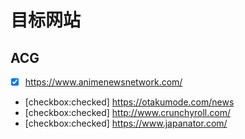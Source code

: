 # 目标网站
## ACG
* [x] https://www.animenewsnetwork.com/
* [checkbox:checked] https://otakumode.com/news
* [checkbox:checked] http://www.crunchyroll.com/
* [checkbox:checked] https://www.japanator.com/
